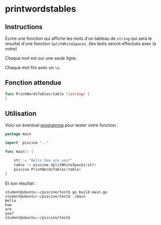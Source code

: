 # printwordstables

## Instructions

Écrire une fonction qui affiche les mots d'un tableau de `string` qui sera le resultat d'une fonction `SplitWhiteSpaces`. (les tests seront effectués avec la notre)

Chaque mot est sur une seule ligne.

Chaque mot fini avec un `\n`.

## Fonction attendue

```go
func PrintWordsTables(table []string) {
}
```

## Utilisation

Voici un éventuel [programme](TODO-LINK) pour tester votre fonction :

```go
package main

import 	piscine ".."

func main() {

	str := "Hello how are you?"
	table := piscine.SplitWhiteSpaces(str)
	piscine.PrintWordsTables(table)
}
```

Et son résultat :

```console
student@ubuntu:~/piscine/test$ go build main.go
student@ubuntu:~/piscine/test$ ./main
Hello
how
are
you?
student@ubuntu:~/piscine/test$
```
